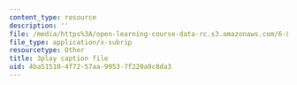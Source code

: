 ```yaml
---
content_type: resource
description: ''
file: /media/https%3A/open-learning-course-data-rc.s3.amazonaws.com/6-811-principles-and-practice-of-assistive-technology-fall-2014/4ba515104f7257aa99537f220a9c8da3_x18bMLW4eO4.vtt
file_type: application/x-subrip
resourcetype: Other
title: 3play caption file
uid: 4ba51510-4f72-57aa-9953-7f220a9c8da3
---
```


